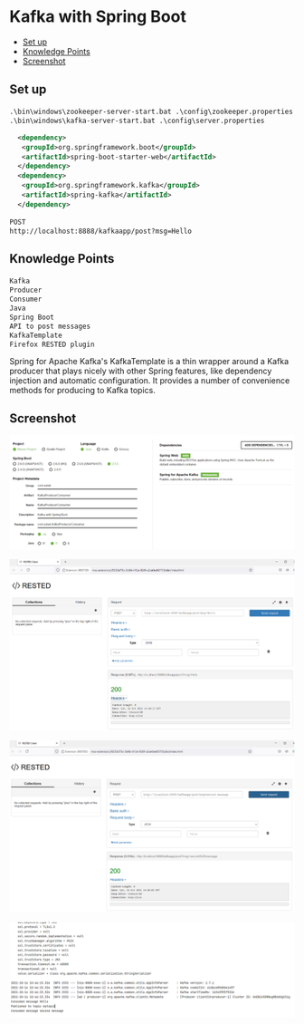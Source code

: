 # Kafka with Spring Boot

- [Set up](#set-up)
- [Knowledge Points](#knowledge-points)
- [Screenshot](#screenshot)

## Set up

```dos
.\bin\windows\zookeeper-server-start.bat .\config\zookeeper.properties
.\bin\windows\kafka-server-start.bat .\config\server.properties
```

```xml
  <dependency>
   <groupId>org.springframework.boot</groupId>
   <artifactId>spring-boot-starter-web</artifactId>
  </dependency>
  <dependency>
   <groupId>org.springframework.kafka</groupId>
   <artifactId>spring-kafka</artifactId>
  </dependency>
```

```dos
POST
http://localhost:8888/kafkaapp/post?msg=Hello
```

## Knowledge Points

```text
Kafka
Producer
Consumer
Java
Spring Boot
API to post messages
KafkaTemplate
Firefox RESTED plugin
```

Spring for Apache Kafka's KafkaTemplate is a thin wrapper around a Kafka producer that plays nicely with other Spring features, like dependency injection and automatic configuration. It provides a number of convenience methods for producing to Kafka topics.

## Screenshot

![init.png](images/init.png)

![post1.png](images/post1.png)

![post2.png](images/post2.png)

![log_post.png](images/log_post.png)
